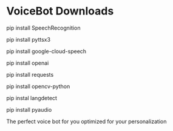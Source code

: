 # VoiceBot Downloads

pip install SpeechRecognition 

pip install pyttsx3 

pip install google-cloud-speech 

pip install openai

pip install requests

pip install opencv-python

pip instal langdetect

pip install pyaudio









The perfect voice bot for you optimized for your personalization

